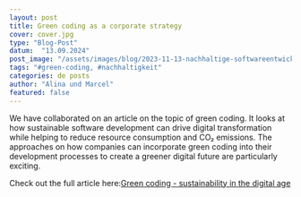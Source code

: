 ```yaml
---
layout: post
title: Green coding as a corporate strategy
cover: cover.jpg
type: "Blog-Post"
datum:  "13.09.2024"
post_image: "/assets/images/blog/2023-11-13-nachhaltige-softwareentwicklung.jpg"
tags: "#green-coding, #nachhaltigkeit"
categories: de posts
author: "Alina und Marcel"
featured: false
---
```


We have collaborated on an article on the topic of green coding. It looks at how sustainable software development can drive digital transformation while helping to reduce resource consumption and CO₂ emissions. The approaches on how companies can incorporate green coding into their development processes to create a greener digital future are particularly exciting.

Check out the full article here:<a href=“https://www.dev-insider.de/green-coding-nachhaltige-softwareentwicklung-a-a6b6dd926903508b9302fe1b2c7f5b0d/” target=“_blank”>Green coding - sustainability in the digital age</a>
